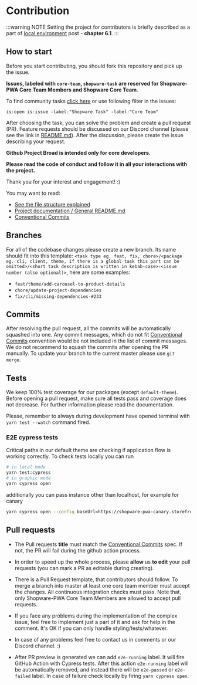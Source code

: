 # Contribution

:::warning NOTE
Setting the project for contributors is briefly described as a part of [local environment](/landing/getting-started/local-environment.html#contributor) post - **chapter 6.1**.
:::


## How to start

Before you start contributing, you should fork this repository and pick up the issue.

**Issues, labeled with `core-team`, `shopware-task` are reserved for Shopware-PWA Core Team Members and Shopware Core Team**.

To find community tasks [click here](https://github.com/DivanteLtd/shopware-pwa/issues?utf8=%E2%9C%93&q=is%3Aopen+is%3Aissue+-label%3A%22Shopware+Task%22+-label%3A%22Core+Team%22+) or use following filter in the issues:

```
is:open is:issue -label:"Shopware Task" -label:"Core Team"
```

After choosing the task, you can solve the problem and create a pull request (PR). Feature requests should be discussed on our Discord channel (please see the link in [README.md](https://github.com/DivanteLtd/shopware-pwa)). After the discussion, please create the issue describing your request.

**Github Project Broad is intended only for core developers.**

**Please read the code of conduct and follow it in all your interactions with the project.**

Thank you for your interest and engagement! :)

You may want to read:

- [See the file structure explained](./structure)
- [Project documentation / General README.md](./)
- [Conventional Commits](https://www.conventionalcommits.org/en/v1.0.0/)

## Branches

For all of the codebase changes please create a new branch. Its name should fit into this template: `<task type eg. feat, fix, chore>/<package eg. cli, client, theme, if there is a global task this part can be omitted>/<short task description is written in kebab-case>-<issue number (also optional)>`, here are some examples:

- `feat/theme/add-carousel-to-product-details`
- `chore/update-project-dependencies`
- `fix/cli/missing-dependencies-#233`

## Commits

After resolving the pull request, all the commits will be automatically squashed into one. Any commit messages, which do not fit [Conventional Commits](https://www.conventionalcommits.org/en/v1.0.0/) convention would be not included in the list of commit messages. We do not recommend to squash the commits after opening the PR manually. To update your branch to the current master please use `git merge`.

## Tests

We keep 100% test coverage for our packages (except `default-theme`). Before opening a pull request, make sure all tests pass and coverage does not decrease. For further information please read the documentation.

Please, remember to always during development have opened terminal with `yarn test --watch` command fired.

### E2E cypress tests

Critical paths in our default theme are checking if application flow is working correctly. To check tests locally you can run

```bash
# in local mode
yarn test:cypress
# in graphic mode
yarn cypress open
```

additionally you can pass instance other than localhost, for example for canary

```bash
yarn cypress open --config baseUrl=https://shopware-pwa-canary.storefrontcloud.io/
```

## Pull requests

- The Pull requests **title** must match the [Conventional Commits](https://www.conventionalcommits.org/en/v1.0.0/) spec.
  If not, the PR will fail during the github action process.

- In order to speed up the whole process, please **allow** us **to edit** your pull requests (you can mark a PR as editable during creating).

- There is a Pull Request template, that contributors should follow. To merge a branch into master at least one core team member must accept the changes. All continuous integration checks must pass. Note that, only Shopware-PWA Core Team Members are allowed to accept pull requests.

- If you face any problems during the implementation of the complex issue, feel free to implement just a part of it and ask for help in the comment. It's OK if you can only handle styling/tests/whatever.

- In case of any problems feel free to contact us in comments or our Discord channel. :)

- After PR preview is generated we can add `e2e-running` label. It will fire GitHub Action with Cypress tests. After this action `e2e-running` label will be automatically removed, and instead there will be `e2e-passed` or `e2e-failed` label. In case of failure check locally by firing `yarn cypress open`.
